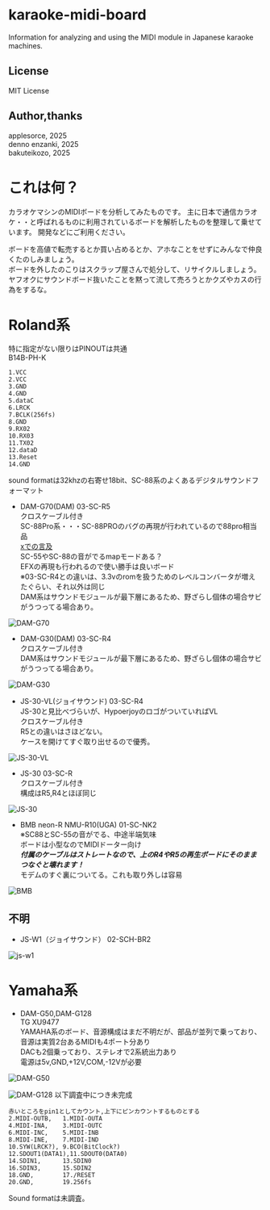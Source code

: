 # karaoke-midi-board
Information for analyzing and using the  MIDI module in Japanese karaoke machines.

## License
MIT License

## Author,thanks
applesorce, 2025  
denno enzanki, 2025  
bakuteikozo, 2025  

# これは何？

カラオケマシンのMIDIボードを分析してみたものです。
主に日本で通信カラオケ・・と呼ばれるものに利用されているボードを解析したものを整理して乗せています。
開発などにご利用ください。

ボードを高値で転売するとか買い占めるとか、アホなことをせずにみんなで仲良くたのしみましょう。  
ボードを外したのこりはスクラップ屋さんで処分して、リサイクルしましょう。  
ヤフオクにサウンドボード抜いたことを黙って流して売ろうとかクズやカスの行為をするな。  

# Roland系
特に指定がない限りはPINOUTは共通  
B14B-PH-K
~~~
1.VCC
2.VCC
3.GND
4.GND
5.dataC
6.LRCK
7.BCLK(256fs)
8.GND
9.RX02
10.RX03
11.TX02
12.dataD
13.Reset
14.GND
~~~

sound formatは32khzの右寄せ18bit、SC-88系のよくあるデジタルサウンドフォーマット  

- DAM-G70(DAM)
03-SC-R5  
クロスケーブル付き  
SC-88Pro系・・・SC-88PROのバグの再現が行われているので88pro相当品  
[xでの言及](https://x.com/applesorce/status/1939278572646289752)  
SC-55やSC-88の音がでるmapモードある？  
 EFXの再現も行われるので使い勝手は良いボード  
※03-SC-R4との違いは、3.3vのromを扱うためのレベルコンバータが増えたぐらい、それ以外は同じ  
DAM系はサウンドモジュールが最下層にあるため、野ざらし個体の場合サビがうつってる場合あり。  

![DAM-G70](images/DAM-G70-03-SC-R5.jpg)


- DAM-G30(DAM)
03-SC-R4  
クロスケーブル付き  
DAM系はサウンドモジュールが最下層にあるため、野ざらし個体の場合サビがうつってる場合あり。  

![DAM-G30](images/DAM-G-30_03-SC-R4.jpg)

- JS-30-VL(ジョイサウンド)
03-SC-R4  
JS-30と見比べづらいが、HypoerjoyのロゴがついていればVL  
クロスケーブル付き  
R5との違いはさほどない。  
ケースを開けてすぐ取り出せるので優秀。  

![JS-30-VL](images/JS-30vl-03-SC-R4.jpg)

- JS-30
03-SC-R  
クロスケーブル付き  
構成はR5,R4とほぼ同じ  

![JS-30](images/js-30-03-SC-R.jpg)

- BMB neon-R NMU-R10(UGA)
01-SC-NK2    
※SC88とSC-55の音がでる、中途半端気味  
ボードは小型なのでMIDIドーター向け  
***付属のケーブルはストレートなので、上のR4やR5の再生ボードにそのままつなぐと壊れます！***  
モデムのすぐ裏についてる。これも取り外しは容易

![BMB](images/NMU-R10-01-SC-NK2.jpg)

## 不明

- JS-W1（ジョイサウンド）
02-SCH-BR2

![js-w1](images/JS-W1_02-SCH-BR2.jpg)

# Yamaha系
- DAM-G50,DAM-G128  
TG XU9477  
YAMAHA系のボード、音源構成はまだ不明だが、部品が並列で乗っており、音源は実質2台あるMIDIも4ポート分あり  
DACも2個乗っており、ステレオで2系統出力あり  
電源は5v,GND,+12V,COM,-12Vが必要  

![DAM-G50](images/DAM-G50-XU9477.jpg)

![DAM-G128](images/XU9477-pinout.jpg)
以下調査中につき未完成
~~~
赤いところをpin1としてカウント,上下にピンカウントするものとする
2.MIDI-OUTB,   1.MIDI-OUTA
4.MIDI-INA,    3.MIDI-OUTC
6.MIDI-INC,    5.MIDI-INB
8.MIDI-INE,    7.MIDI-IND
10.SYW(LRCK?), 9.BCO(BitClock?)
12.SDOUT1(DATA1),11.SDOUT0(DATA0)
14.SDIN1,      13.SDIN0
16.SDIN3,      15.SDIN2
18.GND,        17./RESET
20.GND,        19.256fs
~~~
Sound formatは未調査。
